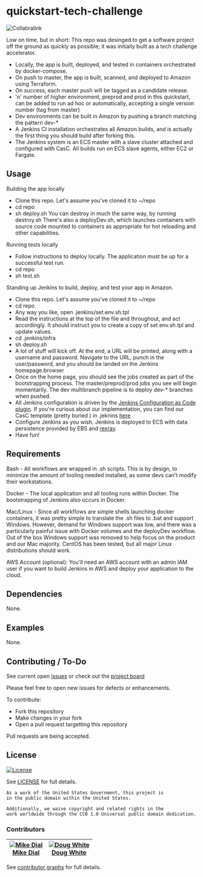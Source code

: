 # quickstart-tech-challenge

![Collabralink](https://collabralink.com/wp-content/uploads/logo.png)

Low on time, but in short:  This repo was desinged to get a software project off the ground as quickly as possible; it was initially built as a tech challenge accelerator.

- Locally, the app is built, deployed, and tested in containers orchestrated by docker-compose.
- On push to master, the app is built, scanned, and deployed to Amazon using Terraform.
- On success, each master push will be tagged as a candidate release.
- 'n' number of higher environment, preprod and prod in this quickstart, can be added to run ad hoc or automatically, accepting a single version number (tag from master)
- Dev environments can be built in Amazon by pushing a branch matching the pattern dev-*
- A Jenkins CI installation orchestrates all Amazon builds, and is actually the first thing you should build after forking this.
- The Jenkins system is an ECS master with a slave cluster attached and configured with CasC.  All builds run on ECS slave agents, either EC2 or Fargate.


## Usage

Building the app locally
- Clone this repo.  Let's assume you've cloned it to ~/repo
- cd repo
- sh deploy.sh
You can destroy in much the same way, by running destroy.sh
There's also a deployDev.sh, which launches containers with source code mounted to containers as appropriate for hot reloading and other capabilities.

Running tests locally
- Follow instructions to deploy locally.  The application must be up for a successful test run.
- cd repo
- sh test.sh

Standing up Jenkins to build, deploy, and test your app in Amazon.
- Clone this repo.  Let's assume you've cloned it to ~/repo
- cd repo
- Any way you like, open .jenkins/set.env.sh.tpl
- Read the instructions at the top of the file and throughout, and act accordingly.  It should instruct you to create a copy of set.env.sh.tpl and update values.
- cd .jenkins/infra
- sh deploy.sh
- A lot of stuff will kick off.  At the end, a URL will be printed, along with a username and password.  Navigate to the URL, punch in the user/password, and you should be landed on the Jenkins homepage.browser  
- Once on the home page, you should see the jobs created as part of the bootstrapping process.  The master/preprod/prod jobs you see will begin momentarily.  The dev multibranch pipeline is to deploy dev-* branches when pushed.
- All Jenkins configuration is driven by the [Jenkins Configuration as Code plugin](https://github.com/jenkinsci/configuration-as-code-plugin).  If you're curious about our implementation, you can find our CasC template (pretty buried ) in .jeknins [here](.jenkins/infra/terraform/jenkins/jenkins_image/files/casc/jenkins.yml.tpl)
- Configure Jenkins as you wish.  Jenkins is deployed to ECS with data persistence provided by EBS and [rexray](https://github.com/rexray/rexray).
- Have fun!

## Requirements

Bash - All workflows are wrapped in .sh scripts.  This is by design, to minimize the amount of tooling needed installed, as some devs can't modify their workstations.

Docker - The local application and all tooling runs within Docker.  The bootstrapping of Jenkins also occurs in Docker.

Mac/Linux - Since all workflows are simple shells launching docker containers, it was pretty simple to translate the .sh files to .bat and support Windows.  However, demand for Windows support was low, and there was a particularly painful issue with Docker volumes and the deployDev workflow.  Out of the box Windows support was removed to help focus on the product and our Mac majority.  CentOS has been tested, but all major Linux distributions should work.

AWS Account (optional):  You'll need an AWS account with an admin IAM user if you want to build Jenkins in AWS and deploy your application to the cloud.

## Dependencies

None.

## Examples
None.

## Contributing / To-Do

See current open [issues](https://github.com/cmsgov/quickstart-tech-challenge/issues) or check out the [project board](https://github.com/cmsgov/quickstart-tech-challenge/projects/1)

Please feel free to open new issues for defects or enhancements.

To contribute:
- Fork this repository
- Make changes in your fork
- Open a pull request targetting this repository

Pull requests are being accepted.

## License

[![License](https://img.shields.io/badge/License-CC0--1.0--Universal-blue.svg)](https://creativecommons.org/publicdomain/zero/1.0/legalcode)

See [LICENSE](LICENSE.md) for full details.

```text
As a work of the United States Government, this project is
in the public domain within the United States.

Additionally, we waive copyright and related rights in the
work worldwide through the CC0 1.0 Universal public domain dedication.
```

### Contributors

| [![Mike Dial][dial_avatar]][dial_homepage]<br/>[Mike Dial][dial_homepage] | [![Doug White][white_avatar]][white_homepage]<br/>[Doug White][white_homepage] |
|---|---|

  [dial_homepage]: https://github.com/mdial89f
  [dial_avatar]: https://avatars.githubusercontent.com/mdial89f?size=150
  [white_homepage]: https://github.com/dwhitecl
  [white_avatar]: https://avatars.githubusercontent.com/dwhitecl?size=150

See [contributor graphs](https://github.com/cmsgov/quickstart-tech-challenge/graphs/contributors) for full details.
